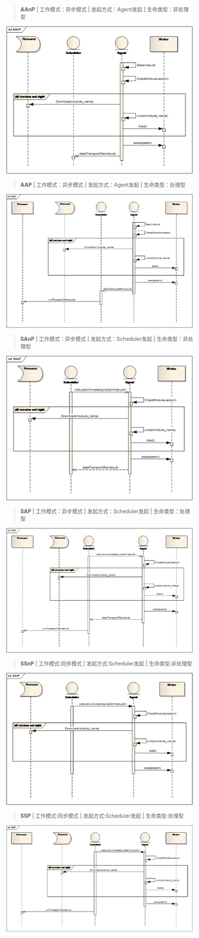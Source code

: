 >**AAnP** | 工作模式：异步模式 | 发起方式：Agent发起 | 生命类型：非处理型

![](docs/snapshot/workmode/AAnP.png)

>**AAP** | 工作模式：异步模式  | 发起方式：Agent发起 | 生命类型：处理型

![](docs/snapshot/workmode/AAP.png)

>**SAnP** | 工作模式：异步模式  | 发起方式：Scheduler发起 |  生命类型：非处理型

![](docs/snapshot/workmode/SAnP.png)

>**SAP** | 工作模式：异步模式 |  发起方式：Scheduler发起 |  生命类型：处理型

![](docs/snapshot/workmode/SAP.png)

>**SSnP** | 工作模式:同步模式  |  发起方式:Scheduler发起   |  生命类型:非处理型

![](docs/snapshot/workmode/SSnP.png)

>**SSP** | 工作模式:同步模式  |  发起方式:Scheduler发起   |  生命类型:处理型

![](docs/snapshot/workmode/SSP.png)
